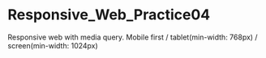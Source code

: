 # Responsive_Web_Practice04
Responsive web with media query. Mobile first / tablet(min-width: 768px) / screen(min-width: 1024px)
